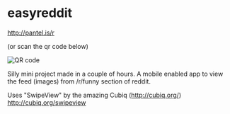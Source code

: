 easyreddit
==========

http://pantel.is/r

(or scan the qr code below)

![QR code](https://raw.github.com/pkalogiros/easyreddit/master/qr.png)


Silly mini project made in a couple of hours.
A mobile enabled app to view the feed (images) from /r/funny section of reddit.


Uses "SwipeView" by the amazing Cubiq (http://cubiq.org/)
http://cubiq.org/swipeview
